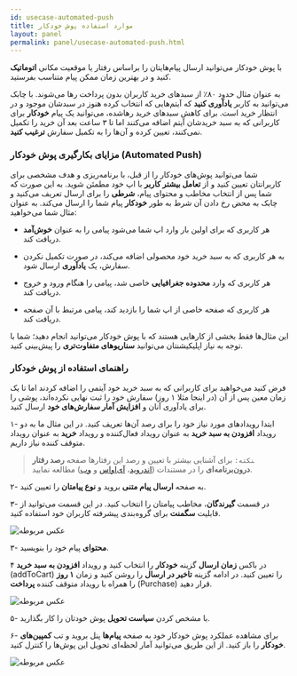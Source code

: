 ```yaml
---
id: usecase-automated-push
title: موارد استفاده پوش خودکار
layout: panel
permalink: panel/usecase-automated-push.html
---
```


با پوش خودکار می‌توانید ارسال پیام‌هایتان را براساس رفتار یا موقعیت مکانی **اتوماتیک** کنید و در بهترین زمان ممکن پیام متناسب بفرستید.

به عنوان مثال حدود ۸۰٪ از سبدهای خرید کاربران بدون پرداخت رها می‌شوند. با چابک می‌توانید به کاربر **یادآوری کنید** که آیتم‌هایی که انتخاب کرده هنوز در سبدشان موجود و در انتظار خرید است. برای کاهش سبدهای خرید رهاشده، می‌توانید یک پیام **خودکار** برای کاربرانی که به سبد خریدشان آیتم اضافه می‌کنند اما تا ۳ ساعت بعد آن خرید را تکمیل نمی‌کنند، تعیین کرده و آن‌ها را به تکمیل سفارش **ترغیب کنید**.
<Br>

### مزایای بکارگیری پوش خودکار (Automated Push)

شما می‌توانید پوش‌های خودکار را از قبل، با برنامه‌ریزی و هدف مشخصی برای کاربرانتان تعیین کنید و از **تعامل بیشتر کاربر** با اپ خود مطمئن شوید. به این صورت که شما پس از انتخاب مخاطب و محتوای پیام، **شرطی** را برای ارسال تعریف می‌کنید و چابک به محض رخ دادن آن شرط به طور **خودکار** پیام شما را ارسال می‌کند. به عنوان مثال شما می‌خواهید:
- هر کاربری که برای اولین بار وارد اپ شما می‌شود پیامی را به عنوان **خوش‌‌آمد** دریافت کند.

- به هر کاربری که به سبد خرید خود محصولی اضافه می‌کند، در صورت تکمیل نکردن سفارش، یک **یاد‌آوری** ارسال شود.

- هر کاربری که وارد **محدوده جغرافیایی** خاصی شد، پیامی را هنگام ورود و خروج دریافت کند.

- هر کاربری که صفحه خاصی از اپ شما را بازدید کند، پیامی مرتبط با آن صفحه دریافت کند.

این مثال‌ها فقط بخشی از کار‌هایی هستند که با پوش‌ خودکار می‌توانید انجام دهید؛ شما با توجه به نیاز اپلیکیشنتان می‌توانید **سناریوهای متفاوت‌تری** را پیش‌بینی کنید.

### راهنمای استفاده از پوش خودکار

فرض کنید می‌خواهید برای کاربرانی که به سبد خرید خود آیتمی را اضافه کردند اما تا یک زمان معین پس از آن (در اینجا مثلا ۱ روز) سفارش خود را ثبت نهایی نکرده‌اند، پوشی را برای یادآوری آنان و **افزایش آمار سفارش‌های خود** ارسال کنید. 

۱- ابتدا رویدادهای مورد نیاز خود را برای رصد آن‌ها تعریف کنید. در این مثال ما به دو رویداد **افزودن به سبد خرید** به عنوان رویداد فعال‌کننده و رویداد **خرید** به عنوان رویداد متوقف کننده نیاز داریم. 

> ‍‍‍`نکته:` برای آشنایی بیشتر با تعیین و رصد این رفتارها صفحه **رصد رفتار درون‌برنامه‌ای** را در مستندات ([اندروید](https://doc.chabokpush.com/android/event-tracking.html)، [آی‌اواس](https://doc.chabokpush.com/ios/event-tracking.html) و [وب](https://doc.chabokpush.com/javascript/event-tracking.html))  مطالعه نمایید.

۲- به صفحه **ارسال پیام متنی** بروید و **نوع پیامتان** را تعیین کنید.

۳- در قسمت **گیرندگان**، مخاطب پیامتان را انتخاب کنید. در این قسمت می‌توانید از قابلیت **سگمنت** برای گروه‌بندی پیشرفته کاربران خود استفاده کنید. 

 ![عکس مربوطه](http://uupload.ir/files/mcjm_segment-for-autopush.png)

۳- **محتوای** پیام خود را بنویسید.

۴ در باکس **زمان ارسال** گزینه **خودکار** را انتخاب کنید و رویداد‌ **افزودن به سبد خرید** (addToCart) را تعیین کنید. در ادامه گزینه **تاخیر در ارسال** را روشن کنید و زمان **۱ روز** را همراه با رویداد متوقف کننده **پرداخت** (Purchase) قرار دهید.

 ![عکس مربوطه](http://uupload.ir/files/52jr_autopush.png)

۵- با مشخص کردن **سیاست تحویل** پوش خودتان را کار بگذارید. 

۶- برای مشاهده عملکرد پوش خودکار خود به صفحه **پیام‌ها** پنل بروید و تب **کمپین‌های خودکار** را باز کنید. از این طریق می‌توانید آمار لحظه‌ای تحویل این پوش‌ها را کنترل کنید. 

 ![عکس مربوطه](http://uupload.ir/files/8zcc_analytics-autopush.png)

